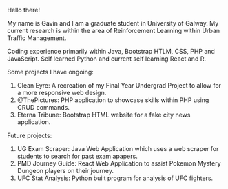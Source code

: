 Hello there!

My name is Gavin and I am a graduate student in University of Galway. My current research is within the area of Reinforcement Learning within Urban Traffic Management.

Coding experience primarily within Java, Bootstrap HTLM, CSS, PHP and JavaScript.
Self learned Python and current self learning React and R.

Some projects I have ongoing:
1. Clean Eyre: A recreation of my Final Year Undergrad Project to allow for a more responsive web design.
2. @ThePictures: PHP application to showcase skills within PHP using CRUD commands.
3. Eterna Tribune: Bootstrap HTML website for a fake city news application.

Future projects:
1. UG Exam Scraper: Java Web Application which uses a web scraper for students to search for past exam apapers.
2. PMD Journey Guide: React Web Application to assist Pokemon Mystery Dungeon players on their journey.
3. UFC Stat Analysis: Python built program for analysis of UFC fighters.

